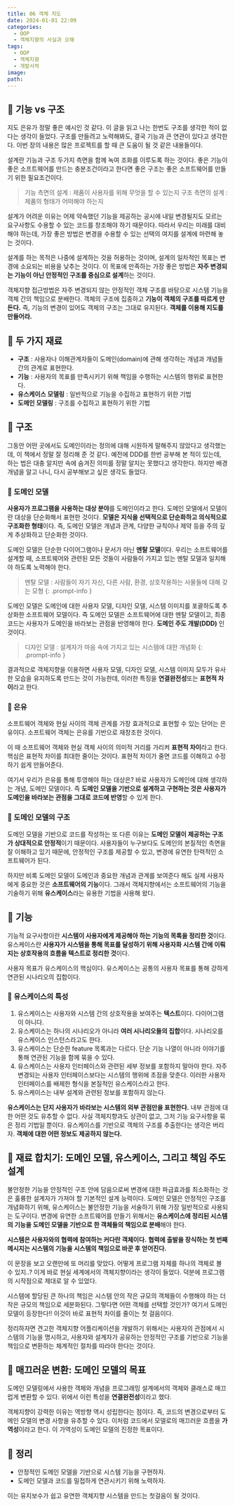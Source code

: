 ```yaml
---
title: 06 객체 지도
date: 2024-01-01 22:09
categories:
  - OOP
  - 객체지향의 사실과 오해
tags:
  - OOP
  - 객체지향
  - 개발서적
image: 
path:
---
```


## 🌈 기능 vs 구조
지도 은유가 정말 좋은 예시인 것 같다. 이 글을 읽고 나는 한번도 구조를 생각한 적이 없다는 생각이 들었다. 구조를 만들려고 노력해봐도, 결국 기능과 큰 연관이 있다고 생각한다. 이번 장의 내용은 많은 프로젝트를 할 때 큰 도움이 될 것 같은 내용들이다.

설계란 기능과 구조 두가지 측면을 함께 녹여 조화를 이루도록 하는 것이다. 좋은 기능이 좋은 소프트웨어를 만드는 충분조건이라고 한다면 좋은 구조는 좋은 소프트웨어를 만들기 위한 필요조건이다.

>
>기능 측면의 설계 : 제품이 사용자를 위해 무엇을 할 수 있는지
구조 측면의 설계 : 제품의 형태가 어떠해야 하는지

설계가 어려운 이유는 어제 약속했던 기능을 제공하는 공시에 내일 변경될지도 모르는 요구사항도 수용할 수 있는 코드를 창조해야 하기 때문이다. 따라서 우리는 미래를 대비해야 하는데, 가장 좋은 방법은 변경을 수용할 수 있는 선택의 여지를 설계에 마련해 놓는 것이다.

설계를 하는 목적은 나중에 설계하는 것을 허용하는 것이며, 설계의 일차적인 목표는 변경에 소요되는 비용을 낮추는 것이다. 이 목표에 만족하는 가장 좋은 방법은 **자주 변경되는 기능이 아닌 안정적인 구조를 중심으로 설계**하는 것이다.

객체지향 접근방법은 자주 변경되지 않는 안정적인 객체 구조를 바탕으로 시스템 기능을 객체 간의 책임으로 분배한다. 객체의 구조에 집중하고 **기능이 객체의 구조를 따르게 만든다.** 즉, 기능의 변경이 있어도 객체의 구조는 그대로 유지된다. **객체를 이용해 지도를 만들어라.**

## 🌈 두 가지 재료
+ **구조** : 사용자나 이해관계자들이 도메인(domain)에 관해 생각하는 개념과 개념들 간의 관계로 표현한다.
+ **기능** : 사용자의 목표를 만족시키기 위해 책임을 수행하는 시스템의 행위로 표현한다.
+ **유스케이스 모델링** : 일반적으로 기능을 수집하고 표현하기 위한 기법
+ **도메인 모델링** : 구조를 수집하고 표현하기 위한 기법

## 🌈 구조
그동안 어떤 곳에서도 도메인이라는 정의에 대해 시원하게 말해주지 않았다고 생각했는데, 이 책에서 정말 잘 정리해 준 것 같다. 예전에 DDD를 한번 공부해 본 적이 있는데, 하는 법은 대충 알지만 속에 숨겨진 의미를 정말 알지는 못했다고 생각한다. 하지만 배경 개념을 알고 나니, 다시 공부해보고 싶은 생각도 들었다.
### 📌 도메인 모델
**사용자가 프로그램을 사용하는 대상 분야**를 도메인이라고 한다. 도메인 모델에서 모델이란 대상을 단순화해서 표현한 것이다. **모델은 지식을 선택적으로 단순화하고 의식적으로 구조화한 형태**이다. 즉, 도메인 모델은 개념과 관계, 다양한 규칙이나 제약 등을 주의 깊게 추상화하고 단순화한 것이다.

도메인 모델은 단순한 다이어그램이나 문서가 아닌 **멘탈 모델**이다. 우리는 소프트웨어를 설계할 때, 소프트웨어와 관련된 모든 것들이 사람들이 가지고 있는 멘탈 모델과 일치해야 하도록 노력해야 한다.

> 멘탈 모델 : 사람들이 자기 자신, 다른 사람, 환경, 상호작용하는 사물들에 대해 갖는 모형
{: .prompt-info }

도메인 모델은 도메인에 대한 사용자 모델, 디자인 모델, 시스템 이미지를 포괄하도록 추상화한 소프트웨어 모델이다. 즉 도메인 모델은 소프트웨어에 대한 멘탈 모델이고, 최종 코드는 사용자가 도메인을 바라보는 관점을 반영해야 한다. **도메인 주도 개발(DDD)** 인 것이다.

> 디자인 모델 : 설계자가 마음 속에 가지고 있는 시스템에 대한 개념화
{: .prompt-info }

결과적으로 객체지향을 이용하면 사용자 모델, 디자인 모델, 시스템 이미지 모두가 유사한 모습을 유지하도록 만드는 것이 가능한데, 이러한 특징을 **연결완전성**또는 **표현적 차이**라고 한다.

### 📌 은유
소프트웨어 객체와 현실 사이의 객체 관계를 가장 효과적으로 표현할 수 있는 단어는 은유이다. 소프트웨어 객체는 은유를 기반으로 재창조한 것이다.

이 때 소프트웨어 객체와 현실 객체 사이의 의미적 거리를 가리켜 **표현적 차이**라고 한다. 핵심은 표현적 차이를 최대한 줄이는 것이다. 표현적 차이가 줄면 코드를 이해하고 수정하기 쉽게 만들어준다.

여기서 우리가 은유를 통해 투영해야 하는 대상은? 바로 사용자가 도메인에 대해 생각하는 개념, 도메인 모델이다. 즉 **도메인 모델을 기반으로 설계하고 구현하는 것은 사용자가 도메인을 바라보는 관점을 그대로 코드에 반영**할 수 있게 한다.

### 📌 도메인 모델의 구조
도메인 모델을 기반으로 코드를 작성하는 또 다른 이유는 **도메인 모델이 제공하는 구조가 상대적으로 안정적**이기 때문이다. 사용자들이 누구보다도 도메인의 본질적인 측면을 잘 이해하고 있기 때문에, 안정적인 구조를 제공할 수 있고, 변경에 유연한 탄력적인 소프트웨어가 된다.

하지만 비록 도메인 모델이 도메인과 중요한 개념과 관계를 보여준다 해도 실제 사용자에게 중요한 것은 **소프트웨어의 기능**이다. 그래서 객체지향에서는 소프트웨어의 기능을 기술하기 위해 **유스케이스**라는 유용한 기법을 사용해 왔다.

## 🌈 기능
기능적 요구사항이란 **시스템이 사용자에게 제공해아 하는 기능의 목록을 정리한 것**이다.
유스케이스란 **사용자가 시스템을 통해 목표를 달성하기 위해 사용자화 시스템 간에 이뤄지는 상호작용의 흐름을 텍스트로 정리한 것**이다.

사용자 목표가 유스케이스의 핵심이다. 유스케이스는 공통의 사용자 목표를 통해 강하게 연관된 시나리오의 집합이다.

### 📌 유스케이스의 특성
1. 유스케이스는 사용자와 시스템 간의 상호작용을 보여주는 **텍스트**이다. 다이어그램이 아니다.
2. 유스케이스는 하나의 시나리오가 아니라 **여러 시나리오들의 집합**이다. 시나리오를 유스케이스 인스턴스라고도 한다.
3. 유스케이스는 단순한 feature 목록과는 다르다. 단순 기능 나열이 아니라 이야기를 통해 연관된 기능을 함께 묶을 수 있다.
4. 유스케이스는 사용자 인터페이스와 관련된 세부 정보를 포함하지 말아야 한다. 자주 변경되는 사용자 인터페이스보다는 시스템의 행위에 초점을 맞춘다. 이러한 사용자 인터페이스를 배제한 형식을 본질적인 유스케이스라고 한다.
5. 유스케이스는 내부 설계와 관련된 정보를 포함하지 않는다.

**유스케이스는 단지 사용자가 바라보는 시스템의 외부 관점만을 표현한다.** 내부 관점에 대한 어떤 것도 유추할 수 없다. 사실 객체지향과도 상관이 없고, 그저 기능 요구사항을 묶은 정리 기법일 뿐이다.
유스케이스를 기반으로 객체의 구조를 추출한다는 생각은 버리자. **객체에 대한 어떤 정보도 제공하지 않는다.**

## 🌈 재료 합치기: 도메인 모델, 유스케이스, 그리고 책임 주도 설계
불안정한 기능을 안정적인 구조 안에 담음으로써 변경에 대한 파급효과를 최소화하는 것은 훌륭한 설계자가 가져야 할 기본적인 설계 능력이다. 도메인 모델은 안정적인 구조를 개념화하기 위해, 유스케이스는 불안정한 기능을 서술하기 위해 가장 일반적으로 사용되는 도구이다.
변경에 유연한 소프트웨어를 만들기 위해서는 **유스케이스에 정리된 시스템의 기능을 도메인 모델을 기반으로 한 객체들의 책임으로 분배**해야 한다.

**시스템은 사용자와의 협력에 참여하는 커다란 객체이다.**
**협력에 출발을 장식하는 첫 번째 메시지는 시스템의 기능을 시스템의 책임으로 바꾼 후 얻어진다.**

이 문장을 보고 오랜만에 또 머리를 맞았다. 어떻게 프로그램 자체를 하나의 객체로 볼 수 있지..? 이게 바로 현실 세계에서의 객체지향이라는 생각이 들었다. 덕분에 프로그램의 시작점으로 제대로 알 수 있었다.

시스템에 할당된 큰 하나의 책임은 시스템 안의 작은 규모의 객체들이 수행해야 하는 더 작은 규모의 책임으로 세분화된다. 그렇다면 어떤 객체를 선택할 것인가? 여기서 도메인 모델이 등장한다!! 이것이 바로 표현적 차이를 줄이는 첫 걸음이다.

정리하자면 견고한 객체지향 어플리케이션을 개발하기 위해서는 사용자의 관점에서 시스템의 기능을 명시하고, 사용자와 설계자가 공유하는 안정적인 구조를 기반으로 기능을 책임으로 변환하는 체계적인 절차를 따라야 한다는 것이다.

## 🌈 매끄러운 변환: 도메인 모델의 목표
도메인 모델링에서 사용한 객체와 개념을 프로그래밍 설계에서의 객체와 클래스로 매끄럽게 변환할 수 있다. 위에서 이런 특성을 **연결완전성**이라고 했다.

객체지향이 강력한 이유는 역방향 역시 성립한다는 점이다. 즉, 코드의 변경으로부터 도메인 모델의 변경 사항을 유추할 수 있다. 이처럼 코드에서 모델로의 매끄러운 흐름을 **가역성**이라고 한다. 이 가역성이 도메인 모델의 진정한 목표이다.

## 🌈 정리
+ 안정적인 도메인 모델을 기반으로 시스템 기능을 구현하자.
+ 도메인 모델과 코드를 밀접하게 연관시키기 위해 노력하자.

이는 유지보수가 쉽고 유연한 객체지향 시스템을 만드는 첫걸음이 될 것이다.